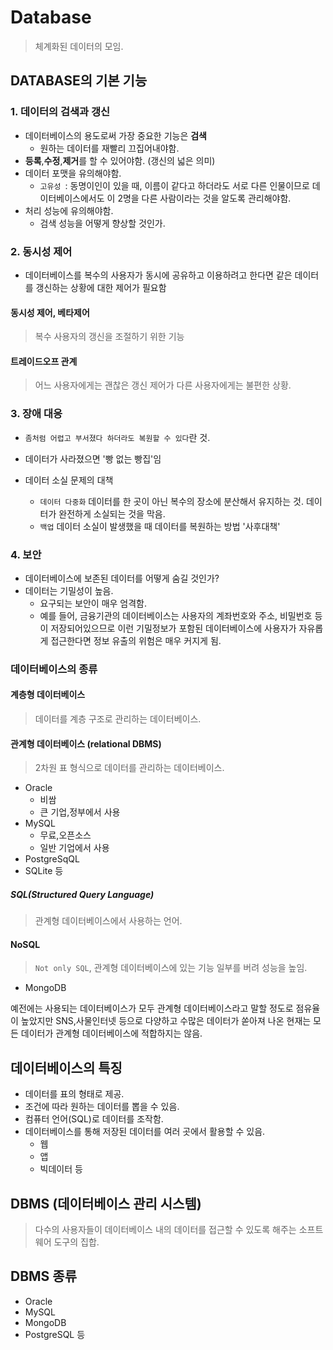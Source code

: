 # Database
> 체계화된 데이터의 모임.

## DATABASE의 기본 기능
### 1. 데이터의 검색과 갱신
- 데이터베이스의 용도로써 가장 중요한 기능은 <b>검색</b>
    - 원하는 데이터를 재빨리 끄집어내야함.
- <b>등록</b>,<b>수정</b>,<b>제거</b>를 할 수 있어야함. (갱신의 넓은 의미)
- 데이터 포맷을 유의해야함.
    - `고유성 `: 동명이인이 있을 때, 이름이  같다고 하더라도 서로 다른 인물이므로 데이터베이스에서도 이 2명을 다른 사람이라는 것을 알도록 관리해야함.
- 처리 성능에 유의해야함.
    - 검색 성능을 어떻게 향상할 것인가.

### 2. 동시성 제어
- 데이터베이스를 복수의 사용자가 동시에 공유하고 이용하려고 한다면 같은 데이터를 갱신하는 상황에 대한 제어가 필요함

#### 동시성 제어, 베타제어
> 복수 사용자의 갱신을 조절하기 위한 기능

#### 트레이드오프 관계 
> 어느 사용자에게는 괜찮은 갱신 제어가 다른 사용자에게는 불편한 상황.

### 3. 장애 대응
- `좀처럼 어렵고 부서졌다 하더라도 복원할 수 있다`란 것.

- 데이터가 사라졌으면 '빵 없는 빵집'임
- 데이터 소실 문제의 대책
    - `데이터 다중화` 데이터를 한 곳이 아닌 복수의 장소에 분산해서 유지하는 것. 데이터가 완전하게 소실되는 것을 막음.
    - `백업` 데이터 소실이 발생했을 때 데이터를 복원하는 방법 '사후대책'

### 4. 보안
- 데이터베이스에 보존된 데이터를 어떻게 숨길 것인가?
- 데이터는 기밀성이 높음.
    - 요구되는 보안이 매우 엄격함.
    - 예를 들어, 금융기관의 데이터베이스는 사용자의 계좌번호와 주소, 비밀번호 등이 저장되어있으므로 이런 기밀정보가 포함된 데이터베이스에 사용자가 자유롭게 접근한다면 정보 유출의 위험은 매우 커지게 됨.

### 데이터베이스의 종류
#### 계층형 데이터베이스
> 데이터를 계층 구조로 관리하는 데이터베이스.
#### 관계형 데이터베이스 (relational DBMS)
> 2차원 표 형식으로 데이터를 관리하는 데이터베이스.
- Oracle
    - 비쌈
    - 큰 기업,정부에서 사용
- MySQL
    - 무료,오픈소스
    - 일반 기업에서 사용
- PostgreSqQL
- SQLite 
등
##### SQL(Structured Query Language)
> 관계형 데이터베이스에서 사용하는 언어.

#### NoSQL
> `Not only SQL`, 관계형 데이터베이스에 있는 기능 일부를 버려 성능을 높임.
- MongoDB

예전에는 사용되는 데이터베이스가 모두 관계형 데이터베이스라고 말할 정도로 점유율이 높았지만 SNS,사물인터넷 등으로 다양하고 수많은 데이터가 쏟아져 나온 현재는 모든 데이터가 관계형 데이터베이스에 적합하지는 않음.

## 데이터베이스의 특징
- 데이터를 표의 형태로 제공.
- 조건에 따라 원하는 데이터를 뽑을 수 있음.
- 컴퓨터 언어(SQL)로 데이터를 조작함.
- 데이터베이스를 통해 저장된 데이터를 여러 곳에서 활용할 수 있음.
    - 웹
    - 앱
    - 빅데이터 등

## DBMS (데이터베이스 관리 시스템)
> 다수의 사용자들이 데이터베이스 내의 데이터를 접근할 수 있도록 해주는 소프트웨어 도구의 집합.

## DBMS 종류
- Oracle
- MySQL
- MongoDB
- PostgreSQL 등

